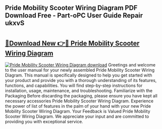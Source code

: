 ## Pride Mobility Scooter Wiring Diagram PDF Download Free - Part-oPC User Guide Repair ukxvS

# <h2><a href="http://dfj7ye8.blite.top/?on=Pride+Mobility+Scooter+Wiring+Diagram">🔗Download New 👉🔴 Pride Mobility Scooter Wiring Diagram</a></h2>

[![Pride Mobility Scooter Wiring Diagram download](https://i.imgur.com/lujVjoI.png)](http://dfj7ye8.blite.top/?on=Pride+Mobility+Scooter+Wiring+Diagram)
Greetings and welcome to the user manual for your newly assembled Pride Mobility Scooter Wiring Diagram. This manual is specifically designed to help you get started with your product and provide you with a thorough understanding of its features, functions, and capabilities. You will find step-by-step instructions for installation, usage, maintenance, and troubleshooting. Familiarize with the Packaging Before discarding the packaging, please ensure you have kept all necessary accessories Pride Mobility Scooter Wiring Diagram. Experience the power of list of features in the palm of your hand with your new Pride Mobility Scooter Wiring Diagram. Your Feedback is Valued Pride Mobility Scooter Wiring Diagram. We appreciate your input and are committed to providing you with exceptional service.
